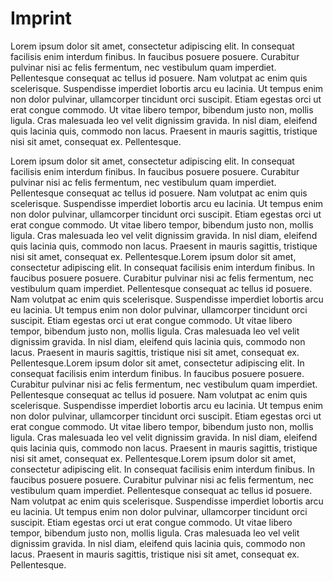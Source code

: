 # Imprint

Lorem ipsum dolor sit amet, consectetur adipiscing elit. In consequat facilisis enim interdum finibus. In faucibus posuere posuere. Curabitur pulvinar nisi ac felis fermentum, nec vestibulum quam imperdiet. Pellentesque consequat ac tellus id posuere. Nam volutpat ac enim quis scelerisque. Suspendisse imperdiet lobortis arcu eu lacinia. Ut tempus enim non dolor pulvinar, ullamcorper tincidunt orci suscipit. Etiam egestas orci ut erat congue commodo. Ut vitae libero tempor, bibendum justo non, mollis ligula. Cras malesuada leo vel velit dignissim gravida. In nisl diam, eleifend quis lacinia quis, commodo non lacus. Praesent in mauris sagittis, tristique nisi sit amet, consequat ex. Pellentesque.

Lorem ipsum dolor sit amet, consectetur adipiscing elit. In consequat facilisis enim interdum finibus. In faucibus posuere posuere. Curabitur pulvinar nisi ac felis fermentum, nec vestibulum quam imperdiet. Pellentesque consequat ac tellus id posuere. Nam volutpat ac enim quis scelerisque. Suspendisse imperdiet lobortis arcu eu lacinia. Ut tempus enim non dolor pulvinar, ullamcorper tincidunt orci suscipit. Etiam egestas orci ut erat congue commodo. Ut vitae libero tempor, bibendum justo non, mollis ligula. Cras malesuada leo vel velit dignissim gravida. In nisl diam, eleifend quis lacinia quis, commodo non lacus. Praesent in mauris sagittis, tristique nisi sit amet, consequat ex. Pellentesque.Lorem ipsum dolor sit amet, consectetur adipiscing elit. In consequat facilisis enim interdum finibus. In faucibus posuere posuere. Curabitur pulvinar nisi ac felis fermentum, nec vestibulum quam imperdiet. Pellentesque consequat ac tellus id posuere. Nam volutpat ac enim quis scelerisque. Suspendisse imperdiet lobortis arcu eu lacinia. Ut tempus enim non dolor pulvinar, ullamcorper tincidunt orci suscipit. Etiam egestas orci ut erat congue commodo. Ut vitae libero tempor, bibendum justo non, mollis ligula. Cras malesuada leo vel velit dignissim gravida. In nisl diam, eleifend quis lacinia quis, commodo non lacus. Praesent in mauris sagittis, tristique nisi sit amet, consequat ex. Pellentesque.Lorem ipsum dolor sit amet, consectetur adipiscing elit. In consequat facilisis enim interdum finibus. In faucibus posuere posuere. Curabitur pulvinar nisi ac felis fermentum, nec vestibulum quam imperdiet. Pellentesque consequat ac tellus id posuere. Nam volutpat ac enim quis scelerisque. Suspendisse imperdiet lobortis arcu eu lacinia. Ut tempus enim non dolor pulvinar, ullamcorper tincidunt orci suscipit. Etiam egestas orci ut erat congue commodo. Ut vitae libero tempor, bibendum justo non, mollis ligula. Cras malesuada leo vel velit dignissim gravida. In nisl diam, eleifend quis lacinia quis, commodo non lacus. Praesent in mauris sagittis, tristique nisi sit amet, consequat ex. Pellentesque.Lorem ipsum dolor sit amet, consectetur adipiscing elit. In consequat facilisis enim interdum finibus. In faucibus posuere posuere. Curabitur pulvinar nisi ac felis fermentum, nec vestibulum quam imperdiet. Pellentesque consequat ac tellus id posuere. Nam volutpat ac enim quis scelerisque. Suspendisse imperdiet lobortis arcu eu lacinia. Ut tempus enim non dolor pulvinar, ullamcorper tincidunt orci suscipit. Etiam egestas orci ut erat congue commodo. Ut vitae libero tempor, bibendum justo non, mollis ligula. Cras malesuada leo vel velit dignissim gravida. In nisl diam, eleifend quis lacinia quis, commodo non lacus. Praesent in mauris sagittis, tristique nisi sit amet, consequat ex. Pellentesque.
